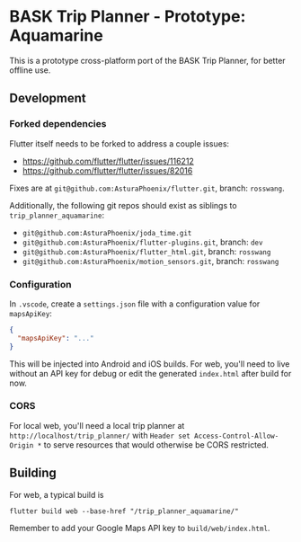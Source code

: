 # BASK Trip Planner - Prototype: Aquamarine

This is a prototype cross-platform port of the BASK Trip Planner, for better offline use.

## Development

### Forked dependencies

Flutter itself needs to be forked to address a couple issues:
* https://github.com/flutter/flutter/issues/116212
* https://github.com/flutter/flutter/issues/82016

Fixes are at `git@github.com:AsturaPhoenix/flutter.git`, branch: `rosswang`.

Additionally, the following git repos should exist as siblings to `trip_planner_aquamarine`:
* `git@github.com:AsturaPhoenix/joda_time.git`
* `git@github.com:AsturaPhoenix/flutter-plugins.git`, branch: `dev`
* `git@github.com:AsturaPhoenix/flutter_html.git`, branch: `rosswang`
* `git@github.com:AsturaPhoenix/motion_sensors.git`, branch: `rosswang`

### Configuration

In `.vscode`, create a `settings.json` file with a configuration value for `mapsApiKey`:

```json
{
  "mapsApiKey": "..."
}
```

This will be injected into Android and iOS builds. For web, you'll need to live without an API key for debug or edit the generated `index.html` after build for now.

### CORS

For local web, you'll need a local trip planner at `http://localhost/trip_planner/` with `Header set Access-Control-Allow-Origin *` to serve resources that would otherwise be CORS restricted.

## Building

For web, a typical build is

```
flutter build web --base-href "/trip_planner_aquamarine/"
```

Remember to add your Google Maps API key to `build/web/index.html`.